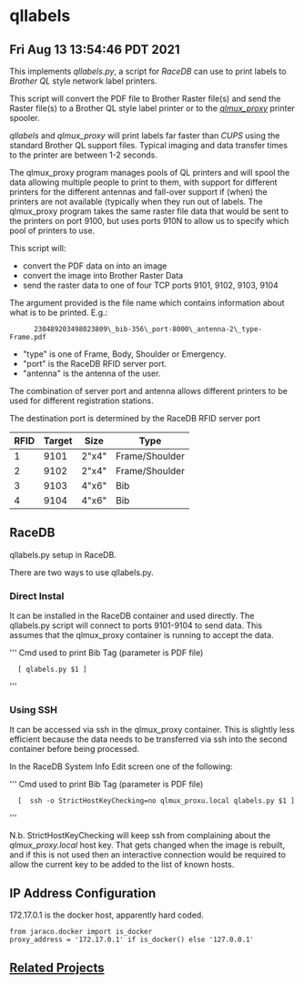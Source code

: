 # qllabels
## Fri Aug 13 13:54:46 PDT 2021

This implements *qllabels.py*, a script for *RaceDB* can use to print labels to
*Brother* *QL* style network label printers.

This script will convert the PDF file to Brother Raster file(s) and
send the Raster file(s) to a Brother QL style label printer or to
the [*qlmux\_proxy*](https://github.com/stuartlynne/qlmux_proxy) printer spooler.

*qllabels* and *qlmux_proxy* will print labels
far faster than *CUPS* using the standard Brother QL support files.
Typical imaging and data transfer times to the printer are between
1-2 seconds.

The qlmux\_proxy program manages pools of QL printers and will spool
the data allowing multiple people to print to them, with support
for different printers for the different antennas and fall-over
support if (when) the printers are not available (typically when
they run out of labels. The qlmux\_proxy program takes the same raster
file data that would be sent to the printers on port 9100, but
uses ports 910N to allow us to specify which pool of printers
to use.

This script will:

- convert the PDF data on <STDIN> into an image
- convert the image into Brother Raster Data
- send the raster data to one of four TCP ports 9101, 9102, 9103, 9104

The argument provided is the file name which contains information about what is to
be printed. E.g.:
```
      230489203498023809\_bib-356\_port-8000\_antenna-2\_type-Frame.pdf
```
- "type" is one of Frame, Body, Shoulder or Emergency.
- "port" is the RaceDB RFID server port.
- "antenna" is the antenna of the user.

The combination of server port and antenna allows different printers to
be used for different registration stations. 

The destination port is determined by the RaceDB RFID server port

| RFID | Target | Size | Type |
| -- | -- | -- | -- |
| 1 | 9101 | 2"x4" | Frame/Shoulder |
| 2 | 9102 | 2"x4" | Frame/Shoulder |
| 3 | 9103 | 4"x6" | Bib |
| 4 | 9104 | 4"x6" | Bib |


## RaceDB

qllabels.py setup in RaceDB.

There are two ways to use qllabels.py.

### Direct Instal
It can be installed in the RaceDB container and 
used directly. The qllabels.py script will connect to ports 9101-9104 to send data.
This assumes that the qlmux_proxy container is running to accept the data.

'''
  Cmd used to print Bib Tag (parameter is PDF file)

      [ qlabels.py $1 ]
'''

### Using SSH
It can be accessed via ssh in the qlmux_proxy container. This is slightly less efficient
because the data needs to be transferred via ssh into the second container before 
being processed.

In the RaceDB System Info Edit screen one of the following:

'''
  Cmd used to print Bib Tag (parameter is PDF file)

      [  ssh -o StrictHostKeyChecking=no qlmux_proxu.local qlabels.py $1 ]
'''

N.b. StrictHostKeyChecking will keep ssh from complaining about the *qlmux_proxy.local* host
key. That gets changed when the image is rebuilt, and if this is not used then an interactive
connection would be required to allow the current key to be added to the list of known hosts.

## IP Address Configuration

172.17.0.1 is the docker host, apparently hard coded.

```
from jaraco.docker import is_docker
proxy_address = '172.17.0.1' if is_docker() else '127.0.0.1'
```


## [Related Projects](related.md)


